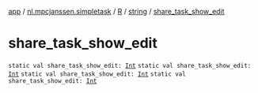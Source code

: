 [app](../../../index.md) / [nl.mpcjanssen.simpletask](../../index.md) / [R](../index.md) / [string](index.md) / [share_task_show_edit](.)

# share_task_show_edit

`static val share_task_show_edit: `[`Int`](https://kotlinlang.org/api/latest/jvm/stdlib/kotlin/-int/index.html)
`static val share_task_show_edit: `[`Int`](https://kotlinlang.org/api/latest/jvm/stdlib/kotlin/-int/index.html)
`static val share_task_show_edit: `[`Int`](https://kotlinlang.org/api/latest/jvm/stdlib/kotlin/-int/index.html)
`static val share_task_show_edit: `[`Int`](https://kotlinlang.org/api/latest/jvm/stdlib/kotlin/-int/index.html)